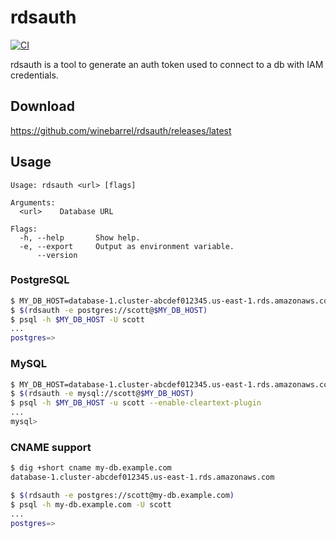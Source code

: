 # rdsauth

[![CI](https://github.com/winebarrel/rdsauth/actions/workflows/ci.yml/badge.svg)](https://github.com/winebarrel/rdsauth/actions/workflows/ci.yml)

rdsauth is a tool to generate an auth token used to connect to a db with IAM credentials.

## Download

https://github.com/winebarrel/rdsauth/releases/latest

## Usage

```
Usage: rdsauth <url> [flags]

Arguments:
  <url>    Database URL

Flags:
  -h, --help       Show help.
  -e, --export     Output as environment variable.
      --version
```

### PostgreSQL

```sh
$ MY_DB_HOST=database-1.cluster-abcdef012345.us-east-1.rds.amazonaws.com
$ $(rdsauth -e postgres://scott@$MY_DB_HOST)
$ psql -h $MY_DB_HOST -U scott
...
postgres=>
```

### MySQL

```sh
$ MY_DB_HOST=database-1.cluster-abcdef012345.us-east-1.rds.amazonaws.com
$ $(rdsauth -e mysql://scott@$MY_DB_HOST)
$ psql -h $MY_DB_HOST -u scott --enable-cleartext-plugin
...
mysql>
```

### CNAME support

```sh
$ dig +short cname my-db.example.com
database-1.cluster-abcdef012345.us-east-1.rds.amazonaws.com

$ $(rdsauth -e postgres://scott@my-db.example.com)
$ psql -h my-db.example.com -U scott
...
postgres=>
```
